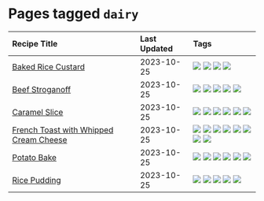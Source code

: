 # Pages tagged `dairy`

|Recipe Title|Last Updated|Tags
|:---|:---|:---|
|[Baked Rice Custard](../recipes/bakedricecustard.md)|2023-10-25|[![](https://img.shields.io/badge/tag-baked-28ab17)](../tags/baked.md) [![](https://img.shields.io/badge/tag-dairy-e2596)](../tags/dairy.md) [![](https://img.shields.io/badge/tag-dessert-8f457a)](../tags/dessert.md) [![](https://img.shields.io/badge/tag-rice-f6b493)](../tags/rice.md)|
|[Beef Stroganoff](../recipes/beefstroganoff.md)|2023-10-25|[![](https://img.shields.io/badge/tag-beef-af803c)](../tags/beef.md) [![](https://img.shields.io/badge/tag-dairy-e2596)](../tags/dairy.md) [![](https://img.shields.io/badge/tag-dinner-f1d19f)](../tags/dinner.md) [![](https://img.shields.io/badge/tag-russian-b6c680)](../tags/russian.md) [![](https://img.shields.io/badge/tag-stovetop-4e6ea)](../tags/stovetop.md)|
|[Caramel Slice](../recipes/caramelslice.md)|2023-10-25|[![](https://img.shields.io/badge/tag-amazing-6d71)](../tags/amazing.md) [![](https://img.shields.io/badge/tag-baked-28ab17)](../tags/baked.md) [![](https://img.shields.io/badge/tag-chocolate-cb29b)](../tags/chocolate.md) [![](https://img.shields.io/badge/tag-dairy-e2596)](../tags/dairy.md) [![](https://img.shields.io/badge/tag-dessert-8f457a)](../tags/dessert.md) [![](https://img.shields.io/badge/tag-long_prep_time-bb15fd)](../tags/long_prep_time.md)|
|[French Toast with Whipped Cream Cheese](../recipes/frenchtoastwhippedcreamcheese.md)|2023-10-25|[![](https://img.shields.io/badge/tag-amazing-6d71)](../tags/amazing.md) [![](https://img.shields.io/badge/tag-breakfast-062ab)](../tags/breakfast.md) [![](https://img.shields.io/badge/tag-dairy-e2596)](../tags/dairy.md) [![](https://img.shields.io/badge/tag-dessert-8f457a)](../tags/dessert.md) [![](https://img.shields.io/badge/tag-fried-13fda6)](../tags/fried.md) [![](https://img.shields.io/badge/tag-large_quantity-32613c)](../tags/large_quantity.md) [![](https://img.shields.io/badge/tag-messy-659a8f)](../tags/messy.md) [![](https://img.shields.io/badge/tag-mine-5d33f3)](../tags/mine.md)|
|[Potato Bake](../recipes/potatobake.md)|2023-10-25|[![](https://img.shields.io/badge/tag-baked-28ab17)](../tags/baked.md) [![](https://img.shields.io/badge/tag-cheesey-d4602a)](../tags/cheesey.md) [![](https://img.shields.io/badge/tag-dairy-e2596)](../tags/dairy.md) [![](https://img.shields.io/badge/tag-potato-8ce73b)](../tags/potato.md) [![](https://img.shields.io/badge/tag-savoury-8344b1)](../tags/savoury.md) [![](https://img.shields.io/badge/tag-sides-d5a11)](../tags/sides.md)|
|[Rice Pudding](../recipes/ricepudding.md)|2023-10-25|[![](https://img.shields.io/badge/tag-dairy-e2596)](../tags/dairy.md) [![](https://img.shields.io/badge/tag-dessert-8f457a)](../tags/dessert.md) [![](https://img.shields.io/badge/tag-easy-b7439e)](../tags/easy.md) [![](https://img.shields.io/badge/tag-rice-f6b493)](../tags/rice.md) [![](https://img.shields.io/badge/tag-rice_cooker-c6d429)](../tags/rice_cooker.md)|